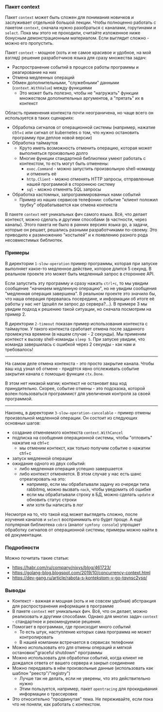 ### Пакет context

Пакет `context` может быть сложен для понимания новичков и заслуживает отдельной большой лекции.
Чтобы полноценно работать с пакетом `context`, сначала нужно разобраться с каналами, горутинами и `select`.
Пока мы этого не проходили, считайте изложенное ниже бонусным демонстрационным материалом.
Если выглядит сложно - можно его пропустить.

Пакет `context` - мощное (хоть и не самое красивое и удобное, на мой взгляд) решение разработчиков языка для сразу множества задач:

* Распространение событий в процессе работы программы и реагирование на них
* Отмена медленных операций
* Обмен дополнительными, "служебными" данными (`context.WithValue`) между функциями
  * Это может быть полезно, чтобы не "нагружать" функции множеством дополнительных аргументов, а "прятать" их в контекст 

Область применения контекста почти неограничена, но чаще всего он используется в таких сценариях:
* Обработка сигналов от операционной системы (например, нажатие ctrl+c или сигнал от kubernetes о том, что нужно остановить программу при деплое новой версии)
* Обработка таймаутов
  * Круто иметь возможность отменить операцию, которая может выполняться произвольно долго
  * Многие функции стандартной библиотеки умеют работать с контекстом, то есть могут быть отменены:
    * `exec.Command` - можно запустить произвольную shell-команду и отменить её
    * `http.Client` - можно отменять HTTP запросы, отправленные нашей программой в стороннюю систему
    * `sql` - можно отменять SQL запросы
* Обработка кастомных, запрограммированных нами событий
  * Пример из наших сервисов телефонии: событие "клиент положил трубку" обрабатывается как отмена контекста

В пакете `context` нет уникальных фич самого языка. Всё, что делает контекст, можно сделать и другими способами (в частности, через каналы).
Этого пакета не было в ранних версиях языка go, а задачи, которые он решает, решались разными разработчиками по-своему.
Это приводило к размножению "костылей" и к появлению разного рода несовместимых библиотек.

### Примеры

В директории `1-slow-operation` пример программы, которая при запуске выполняет какое-то медленное действие, которое длится 5 секунд. В реальном проекте это может быть медленный запрос в стороннее API.

Если запустить эту программу и сразу нажать `ctrl+c`, то мы увидим сообщение "начинаем медленную операцию", но не увидим сообщения "медленная операция завершена". В реальном проекте это значило бы, что наша операция прервалась посередине, и информации об итоге её работы у нас нет (дошёл ли запрос до сервера?...).
В примере 3 мы увидим подход к решению такой ситуации, но сначала посмотрим на пример 2.

В директории `2-timeout` показан пример использования контекста с таймаутом.
У такого контекста сработает отмена после заданного промежутка времени (в нашем случае - 2 секунды).
Мы применим контекст к вызову shell-команды `sleep 5`. При запуске увидим, что команда завершилась с ошибкой через 2 секунды - как нам и требовалось!

-----------

На самом деле отмена контекста - это просто закрытие канала.
Чтобы ваш код узнал об отмене - придётся явно отслеживать событие закрытия канала с помощью функции `ctx.Done`.

В этом нет никакой магии; контекст не остановит ваш код принудительно. Скорее, событие отмены - это подсказка, которой волен пользоваться программист для увеличения контроля за своей программой.

-----------------

Наконец, в директории `3-slow-operation-cancelable` - пример отмены произвольной медленной операции.
Он состоит из следующих основных шагов:
* создание отменяемого контекста `context.WithCancel`
* подписка на сообщения операционной системы, чтобы "отловить" нажатие на ctrl+c
  * мы отменим контекст, как только получим событие о нажатии ctrl+c
* запуск медленной операции
* ожидание одного из двух событий:
  * либо медленная операция успешно завершается
  * либо контекст отменяется. В этом случае у нас есть шанс отреагировать на это:
    * например, если мы обрабатывали задачу из очереди типа rabbitmq, можно вызвать `nack`, чтобы уведомить об ошибке 
    * если мы обрабатывали строку в БД, можно сделать `update` и обновить статус строки
    * или хотя бы написать в лог

Несмотря на то, что такой код может выглядеть сложно, после изучения каналов и `select` воспринимать его будет проще. А ещё популярная библиотека `cobra` (аналог `symfony console`) упрощает обработку сигналов от операционной системы; примеры можно найти в её документации.

### Подробности

Можно почитать такие статьи:

* https://habr.com/ru/company/nixys/blog/461723/
* https://golang-blog.blogspot.com/2019/10/concurrency-context.html
* https://dev-gang.ru/article/rabota-s-kontekstom-v-go-tqvnsc2ysq/

### Выводы

* Контекст - важная и мощная (хоть и не совсем удобная) абстракция для распространения информации в программе
* В пакете `context` нет уникальных фич. Всё, что он делает, можно реализовать и другими способами. Однако для многих задач `context` - стандартное и рекомендуемое решение.
* Помогает в программах, где происходит много *событий*
  * То есть штук, наступление которых сама программа не может контролировать 
  * В нашей компании встречается в сервисах телефонии 
* Можно использовать его для отмены операций и мягкой остановки/"graceful shutdown" программы
* Можно использовать для обработки событий, когда клиент не дождался ответа от вашего сервера и закрыл соединение
* Можно передавать в нём произвольные данные (использовать как шаблон "реестр"/"registry")
  * Лучше так не делать, если не уверены, что это действительно нужно
  * Этим пользуется, например, пакет `opentracing` для прокидывания информации о трассировке
* Это относительно "продвинутая" тема. Не переживайте, если пока что не поняли, как работать с контекстом.
